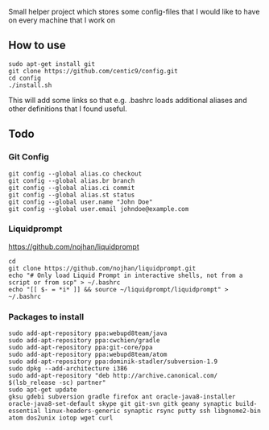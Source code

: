 Small helper project which stores some config-files that I would like to have on every machine that I work on

## How to use

    sudo apt-get install git
    git clone https://github.com/centic9/config.git
    cd config
    ./install.sh

This will add some links so that e.g. .bashrc loads additional aliases and other definitions that I found useful.


## Todo

### Git Config

    git config --global alias.co checkout
    git config --global alias.br branch
    git config --global alias.ci commit
    git config --global alias.st status
    git config --global user.name "John Doe"
    git config --global user.email johndoe@example.com

### Liquidprompt

https://github.com/nojhan/liquidprompt

    cd
    git clone https://github.com/nojhan/liquidprompt.git
    echo "# Only load Liquid Prompt in interactive shells, not from a script or from scp" > ~/.bashrc
    echo "[[ $- = *i* ]] && source ~/liquidprompt/liquidprompt" > ~/.bashrc

### Packages to install

    sudo add-apt-repository ppa:webupd8team/java
    sudo add-apt-repository ppa:cwchien/gradle
    sudo add-apt-repository ppa:git-core/ppa
    sudo add-apt-repository ppa:webupd8team/atom
    sudo add-apt-repository ppa:dominik-stadler/subversion-1.9
    sudo dpkg --add-architecture i386
    sudo add-apt-repository "deb http://archive.canonical.com/ $(lsb_release -sc) partner"
    sudo apt-get update
    gksu gdebi subversion gradle firefox ant oracle-java8-installer oracle-java8-set-default skype git git-svn gitk geany synaptic build-essential linux-headers-generic synaptic rsync putty ssh libgnome2-bin atom dos2unix iotop wget curl
